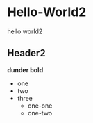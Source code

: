# Hello-World2
hello world2
## Header2
__dunder bold__
* one
* two
* three
   * one-one
   * one-two

